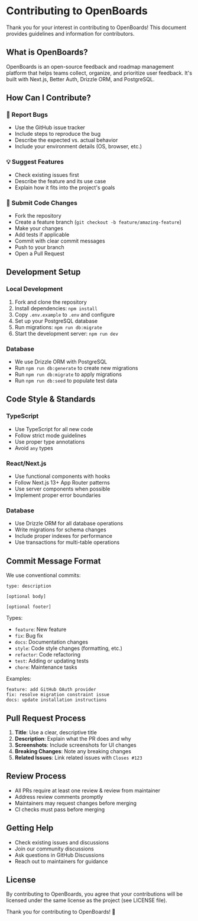 # Contributing to OpenBoards

Thank you for your interest in contributing to OpenBoards! This document provides guidelines and information for contributors.

## What is OpenBoards?

OpenBoards is an open-source feedback and roadmap management platform that helps teams collect, organize, and prioritize user feedback. It's built with Next.js, Better Auth, Drizzle ORM, and PostgreSQL.

## How Can I Contribute?

### 🐛 Report Bugs

- Use the GitHub issue tracker
- Include steps to reproduce the bug
- Describe the expected vs. actual behavior
- Include your environment details (OS, browser, etc.)

### 💡 Suggest Features

- Check existing issues first
- Describe the feature and its use case
- Explain how it fits into the project's goals

### 🔧 Submit Code Changes

- Fork the repository
- Create a feature branch (`git checkout -b feature/amazing-feature`)
- Make your changes
- Add tests if applicable
- Commit with clear commit messages
- Push to your branch
- Open a Pull Request

## Development Setup

### Local Development

1. Fork and clone the repository
2. Install dependencies: `npm install`
3. Copy `.env.example` to `.env` and configure
4. Set up your PostgreSQL database
5. Run migrations: `npm run db:migrate`
6. Start the development server: `npm run dev`

### Database

- We use Drizzle ORM with PostgreSQL
- Run `npm run db:generate` to create new migrations
- Run `npm run db:migrate` to apply migrations
- Run `npm run db:seed` to populate test data

## Code Style & Standards

### TypeScript

- Use TypeScript for all new code
- Follow strict mode guidelines
- Use proper type annotations
- Avoid `any` types

### React/Next.js

- Use functional components with hooks
- Follow Next.js 13+ App Router patterns
- Use server components when possible
- Implement proper error boundaries

### Database

- Use Drizzle ORM for all database operations
- Write migrations for schema changes
- Include proper indexes for performance
- Use transactions for multi-table operations

## Commit Message Format

We use conventional commits:

```
type: description

[optional body]

[optional footer]
```

Types:

- `feature`: New feature
- `fix`: Bug fix
- `docs`: Documentation changes
- `style`: Code style changes (formatting, etc.)
- `refactor`: Code refactoring
- `test`: Adding or updating tests
- `chore`: Maintenance tasks

Examples:

```
feature: add GitHub OAuth provider
fix: resolve migration constraint issue
docs: update installation instructions
```

## Pull Request Process

1. **Title**: Use a clear, descriptive title
2. **Description**: Explain what the PR does and why
3. **Screenshots**: Include screenshots for UI changes
4. **Breaking Changes**: Note any breaking changes
5. **Related Issues**: Link related issues with `Closes #123`

## Review Process

- All PRs require at least one review & review from maintainer
- Address review comments promptly
- Maintainers may request changes before merging
- CI checks must pass before merging

## Getting Help

- Check existing issues and discussions
- Join our community discussions
- Ask questions in GitHub Discussions
- Reach out to maintainers for guidance

## License

By contributing to OpenBoards, you agree that your contributions will be licensed under the same license as the project (see LICENSE file).

Thank you for contributing to OpenBoards! 🎉
